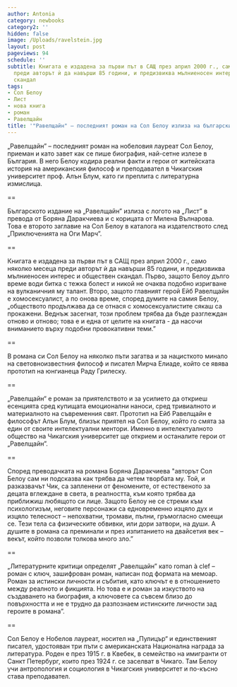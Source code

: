 ```yaml
---
author: Antonia
category: newbooks
category2: ''
hidden: false
image: /Uploads/ravelstein.jpg
layout: post
pageviews: 94
schedule: ''
subtitle: Книгата е издадена за първи път в САЩ през април 2000 г., само няколко месеца
  преди авторът ѝ да навърши 85 години, и предизвиква мълниеносен интерес и обществен
  скандал
tags:
- Сол Белоу
- Лист
- нова книга
- роман
- Равелщайн
title: '"Равелщайн" – последният роман на Сол Белоу излиза на български'
---
```


„Равелщайн” – последният роман на нобеловия лауреат Сол Белоу, приеман и като завет как се пише биография, най-сетне излезе в България. В него Белоу кодира реални факти и герои от житейската история на американския философ и преподавател в Чикагския университет проф. Алън Блум, като ги преплита с литературна измислица.

\==

Българското издание на „Равелщайн” излиза с логото на „Лист” в преводa от Боряна Даракчиева и с корицата от Милена Вълнарова. Това е второто заглавие на Сол Белоу в каталога на издателството след „Приключенията на Оги Марч”.

\==

Книгата е издадена за първи път в САЩ през април 2000 г., само няколко месеца преди авторът ѝ да навърши 85 години, и предизвиква мълниеносен интерес и обществен скандал. Първо, защото Белоу дълго време води битка с тежка болест и никой не очаква подобно изригване на вулканичния му талант. Второ, защото главният герой Ейб Равелщайн е хомосексуалист, а по онова време, според думите на самия Белоу, „обществото продължава да се отнася с хомосексуалистите сякаш са прокажени. Веднъж засегнат, този проблем трябва да бъде разглеждан отново и отново; това е и една от целите на книгата - да насочи вниманието върху подобни провокативни теми.”  

\==

В романа си Сол Белоу на няколко пъти загатва и за нацисткото минало на световноизвестния философ и писател Мирча Елиаде, който се явява прототип на юнгианеца Раду Грилеску.

\==

„Равелщайн“ е роман за приятелството и за усилието да откриеш есенцията сред купищата емоционални наноси, сред тривиалното и материалното на съвременния свят. Прототип на Ейб Равелщайн е философът Алън Блум, близък приятел на Сол Белоу, който го смята за един от своите интелектуални ментори. Именно в интелектуалното общество на Чикагския университет ще открием и останалите герои от „Равелщайн”. 

\==

Според преводачката на романа Боряна Даракчиева "авторът Сол Белоу сам ни подсказва как трябва да четем творбата му. Той, и разказвачът Чик, са запленени от феномените, от естественото за децата вглеждане в света, в реалността, към която трябва да приближиш любящото си лице. Защото Белоу не се стреми към психологизъм, неговите персонажи са едновременно изцяло дух и изцяло телесност – непохватни, тромави, пълни, гръмогласно смеещи се. Тези тела са физическите обвивки, или дори затвори, на души. А душите в романа са преминали и през изпитанието на двайсетия век – векът, който позволи толкова много зло.” 

\==

„Литературните критици определят „Равелщайн” като roman à clef – роман с ключ, зашифрован роман, написан под формата на мемоар. Роман за истински личности и събития, като ключът е в отношението между реалното и фикцията. Но това е и роман за изкуството на създаването на биография, а ключовете са съвсем близо до повърхността и не е трудно да разпознаем истинските личности зад героите в романа”. 

\==

Сол Белоу e Нобелов лауреат, носител на „Пулицър“ и единственият писател, удостояван три пъти с американската Национална награда за литература. Роден е през 1915 г. в Квебек, в семейство на имигранти от Санкт Петербург, които през 1924 г. се заселват в Чикаго. Там Белоу учи антропология и социология в Чикагския университет и по-късно става преподавател.